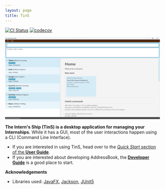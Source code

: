 ```yaml
---
layout: page
title: TinS
---
```


[![CI Status](https://github.com/AY2223S2-CS2103T-W11-2/tp/workflows/Java%20CI/badge.svg)](https://github.com/AY2223S2-CS2103T-W11-2/tp/actions)
[![codecov](https://codecov.io/gh/AY2223S2-CS2103T-W11-2/tp/branch/master/graph/badge.svg)](https://codecov.io/gh/AY2223S2-CS2103T-W11-2/tp)

![Ui](images/ug/home_page.png)

**The Intern's Ship (TinS) is a desktop application for managing your Internships.** While it has a GUI, most of the user interactions happen using a CLI (Command Line Interface).

* If you are interested in using TinS, head over to the [_Quick Start_ section of the **User Guide**](UserGuide.html#quick-start).
* If you are interested about developing AddressBook, the [**Developer Guide**](DeveloperGuide.html) is a good place to start.


**Acknowledgements**

* Libraries used: [JavaFX](https://openjfx.io/), [Jackson](https://github.com/FasterXML/jackson), [JUnit5](https://github.com/junit-team/junit5)
